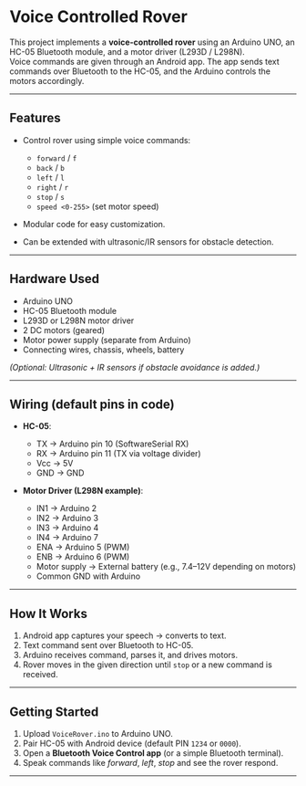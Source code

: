 # Voice Controlled Rover

This project implements a **voice-controlled rover** using an Arduino UNO, an HC-05 Bluetooth module, and a motor driver (L293D / L298N).  
Voice commands are given through an Android app. The app sends text commands over Bluetooth to the HC-05, and the Arduino controls the motors accordingly.

---

## Features
- Control rover using simple voice commands:  
  - `forward` / `f`  
  - `back` / `b`  
  - `left` / `l`  
  - `right` / `r`  
  - `stop` / `s`  
  - `speed <0-255>` (set motor speed)

- Modular code for easy customization.
- Can be extended with ultrasonic/IR sensors for obstacle detection.

---

## Hardware Used
- Arduino UNO  
- HC-05 Bluetooth module  
- L293D or L298N motor driver  
- 2 DC motors (geared)  
- Motor power supply (separate from Arduino)  
- Connecting wires, chassis, wheels, battery  

*(Optional: Ultrasonic + IR sensors if obstacle avoidance is added.)*

---

## Wiring (default pins in code)
- **HC-05**:  
  - TX → Arduino pin 10 (SoftwareSerial RX)  
  - RX → Arduino pin 11 (TX via voltage divider)  
  - Vcc → 5V  
  - GND → GND  

- **Motor Driver (L298N example)**:  
  - IN1 → Arduino 2  
  - IN2 → Arduino 3  
  - IN3 → Arduino 4  
  - IN4 → Arduino 7  
  - ENA → Arduino 5 (PWM)  
  - ENB → Arduino 6 (PWM)  
  - Motor supply → External battery (e.g., 7.4–12V depending on motors)  
  - Common GND with Arduino  

---

## How It Works
1. Android app captures your speech → converts to text.  
2. Text command sent over Bluetooth to HC-05.  
3. Arduino receives command, parses it, and drives motors.  
4. Rover moves in the given direction until `stop` or a new command is received.

---

## Getting Started
1. Upload `VoiceRover.ino` to Arduino UNO.  
2. Pair HC-05 with Android device (default PIN `1234` or `0000`).  
3. Open a **Bluetooth Voice Control app** (or a simple Bluetooth terminal).  
4. Speak commands like *forward*, *left*, *stop* and see the rover respond.

---


